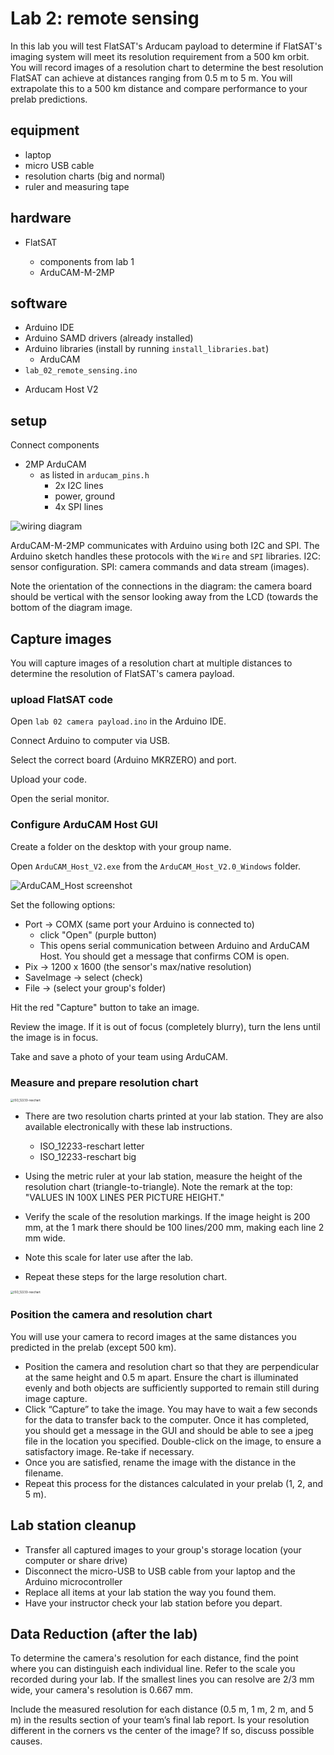 # Lab 2: remote sensing

In this lab you will test FlatSAT's Arducam payload to determine if FlatSAT's imaging system will meet its resolution requirement from a 500 km orbit. You will record images of a resolution chart to determine the best resolution FlatSAT can achieve at distances ranging from 0.5 m to 5 m. You will extrapolate this to a 500 km distance and compare performance to your prelab predictions.



## equipment

- laptop
- micro USB cable
- resolution charts (big and normal)
- ruler and measuring tape

## hardware

* FlatSAT

  * components from lab 1
  * ArduCAM-M-2MP

## software

- Arduino IDE
- Arduino SAMD drivers (already installed)
- Arduino libraries (install by running `install_libraries.bat`)
  - ArduCAM
- `lab_02_remote_sensing.ino`

* Arducam Host V2



## setup

Connect components

- 2MP ArduCAM
  - as listed in `arducam_pins.h`
    - 2x I2C lines
    - power, ground
    - 4x SPI lines

![wiring diagram](../../fritzing_diagrams/remote_sensing_bb.svg)

ArduCAM-M-2MP communicates with Arduino using both I2C and SPI. The Arduino sketch handles these protocols with the `Wire` and `SPI` libraries. I2C: sensor configuration. SPI: camera commands and data stream (images). 

Note the orientation of the connections in the diagram: the camera board should be vertical with the sensor looking away from the LCD (towards the bottom of the diagram image. 



## Capture images

You will capture images of a resolution chart at multiple distances to determine the resolution of FlatSAT's camera payload. 

### upload FlatSAT code

Open `lab 02 camera payload.ino` in the Arduino IDE. 

Connect Arduino to computer via USB. 

Select the correct board (Arduino MKRZERO) and port. 

Upload your code. 

Open the serial monitor. 

### Configure ArduCAM Host GUI

Create a folder on the desktop with your group name. 

Open `ArduCAM_Host_V2.exe` from the `ArduCAM_Host_V2.0_Windows` folder. 

<img src="sources\ArduCAM_Host screenshot.png" alt="ArduCAM_Host screenshot" style="zoom:100%;" />

Set the following options:

- Port -> COMX (same port your Arduino is connected to)
  - click "Open" (purple button)
  - This opens serial communication between Arduino and ArduCAM Host. You should get a message that confirms COM is open.
- Pix -> 1200 x 1600 (the sensor's max/native resolution)
- SaveImage -> select (check)
- File -> (select your group's folder)

Hit the red "Capture" button to take an image. 

Review the image. If it is out of focus (completely blurry), turn the lens until the image is in focus. 

Take and save a photo of your team using ArduCAM. 

### Measure and prepare resolution chart

<img src="sources\ISO_12233-reschart letter.svg" alt="ISO_12233-reschart" style="zoom: 33%;" />

- There are two resolution charts printed at your lab station. They are also available electronically with these lab instructions. 
  
  - ISO_12233-reschart letter
  - ISO_12233-reschart big

- Using the metric ruler at your lab station, measure the height of the resolution chart (triangle-to-triangle). Note the remark at the top: "VALUES IN 100X LINES PER PICTURE HEIGHT."

- Verify the scale of the resolution markings. If the image height is 200 mm, at the 1 mark there should be 100 lines/200 mm, making each line 2 mm wide. 

- Note this scale for later use after the lab. 

- Repeat these steps for the large resolution chart. 

<img src="sources\ISO_12233-reschart big.svg" alt="ISO_12233-reschart" style="zoom: 33%;" />

### Position the camera and resolution chart

You will use your camera to record images at the same distances you predicted in the prelab (except 500 km). 

- Position the camera and resolution chart so that they are perpendicular at the same height and 0.5 m apart. Ensure the chart is illuminated evenly and both objects are sufficiently supported to remain still during image capture. 
- Click “Capture” to take the image. You may have to wait a few seconds for the data to transfer back to the computer. Once it has completed, you should get a message in the GUI and should be able to see a jpeg file in the location you specified. Double-click on the image, to ensure a satisfactory image. Re-take if necessary. 
- Once you are satisfied, rename the image with the distance in the filename. 
- Repeat this process for the distances calculated in your prelab (1, 2, and 5 m).

## Lab station cleanup

- Transfer all captured images to your group's storage location (your computer or share drive)
- Disconnect the micro-USB to USB cable from your laptop and the Arduino microcontroller
- Replace all items at your lab station the way you found them. 
- Have your instructor check your lab station before you depart.

## Data Reduction (after the lab)

To determine the camera's resolution for each distance, find the point where you can distinguish each individual line. Refer to the scale you recorded during your lab. If the smallest lines you can resolve are 2/3 mm wide, your camera's resolution is 0.667 mm. 

Include the measured resolution for each distance (0.5 m, 1 m, 2 m, and 5 m) in the results section of your team’s final lab report. Is your resolution different in the corners vs the center of the image? If so, discuss possible causes. 
